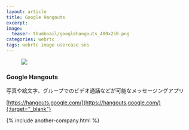 ```yaml
---
layout: article
title: Google Hangouts
excerpt: 
image:
  teaser: thumbnail/googlehangouts_400x250.png
categories: webrtc
tags: webrtc image usercase sns
---
```


<figure>
	<a href="" target="_blank"><img src="{{ site.url | replace_first: 'http://', '//' | replace_first: 'https://', '//' }}{{ site.baseurl }}/images/pages/googlehangouts.png"></a>
</figure>

### Google Hangouts

写真や絵文字、グループでのビデオ通話などが可能なメッセージングアプリ


[https://hangouts.google.com/](https://hangouts.google.com/){:target="_blank"}

{% include another-company.html %}
